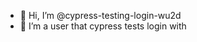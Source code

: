 - 👋 Hi, I’m @cypress-testing-login-wu2d
- 👀 I’m a user that cypress tests login with

<!---
cypress-testing-login-wu2d/cypress-testing-login-wu2d is a ✨ special ✨ repository because its `README.md` (this file) appears on your GitHub profile.
You can click the Preview link to take a look at your changes.
--->
